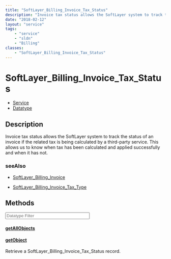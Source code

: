 ```yaml
---
title: "SoftLayer_Billing_Invoice_Tax_Status"
description: "Invoice tax status allows the SoftLayer system to track the status of an invoice if the related tax is being calculated... "
date: "2018-02-12"
layout: "service"
tags:
    - "service"
    - "sldn"
    - "Billing"
classes:
    - "SoftLayer_Billing_Invoice_Tax_Status"
---
```

# SoftLayer_Billing_Invoice_Tax_Status
<div id='service-datatype'>
    <ul id='sldn-reference-tabs'>
    <li id='service'> <a href='/reference/services/SoftLayer_Billing_Invoice_Tax_Status' >Service</a></li>    <li id='datatype'> <a href='/reference/datatypes/SoftLayer_Billing_Invoice_Tax_Status' >Datatype</a></li>
    </ul>
</div>

## Description
Invoice tax status allows the SoftLayer system to track the status of an invoice if the related tax is being calculated by a third-party service. This allows us to know when tax has been calculated and applied successfully and when it has not. 



### seeAlso

* [SoftLayer_Billing_Invoice](/reference/services/SoftLayer_Billing_Invoice )


* [SoftLayer_Billing_Invoice_Tax_Type](/reference/datatypes/SoftLayer_Billing_Invoice_Tax_Type )


        
<div id="properties" class="content service-content">

## Methods

<div class="view-filters">
    <div class="clearfix">
        <div class="search-input-box">
            <input placeholder="Datatype Filter" onkeyup="titleSearch(inputId='edit-combine', divId='method-div', elementClass='method-row')" 
                type="text" id="edit-combine" value="" size="30" maxlength="128" class="form-text">
        </div>
    </div>
</div>

#### [getAllObjects](/reference/services/SoftLayer_Billing_Invoice_Tax_Status/getAllObjects)


#### [getObject](/reference/services/SoftLayer_Billing_Invoice_Tax_Status/getObject)
Retrieve a SoftLayer_Billing_Invoice_Tax_Status record.

</div>


